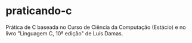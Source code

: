 # praticando-c

Prática de C baseada no Curso de Ciência da Computação (Estácio) e no livro "Linguagem C, 10ª edição" de Luís Damas.
